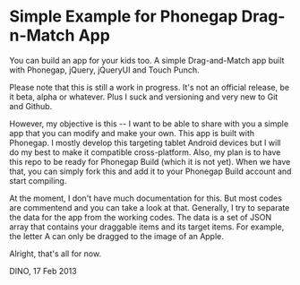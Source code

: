 Simple Example for Phonegap Drag-n-Match App
============================================

You can build an app for your kids too. A simple Drag-and-Match app built with Phonegap, jQuery, jQueryUI and Touch Punch.

Please note that this is still a work in progress. It's not an official release, be it beta, alpha or whatever. Plus I suck and versioning and very new to Git and Github.

However, my objective is this -- I want to be able to share with you a simple app that you can modify and make your own. This app is built with Phonegap. I mostly develop this targeting tablet Android devices but I will do my best to make it compatible cross-platform. Also, my plan is to have this repo to be ready for Phonegap Build (which it is not yet). When we have that, you can simply fork this and add it to your Phonegap Build account and start compiling.

At the moment, I don't have much documentation for this. But most codes are commentend and you can take a look at that. Generally, I try to separate the data for the app from the working codes. The data is a set of JSON array that contains your draggable items and its target items. For example, the letter A can only be dragged to the image of an Apple.

Alright, that's all for now.

DINO, 17 Feb 2013